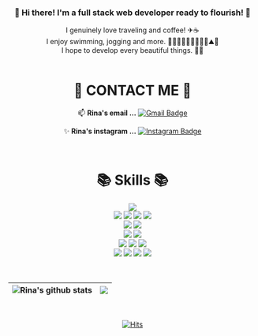 <div align=center>
     <h3>👋 Hi there! I'm a full stack web developer ready to flourish! 🚀 <br /></h3>
      I genuinely love traveling and coffee! ✈☕<br />
      I enjoy swimming, jogging and more. 🏊🏻‍♀️🏃🏻‍♀️🚴🏻‍♀️⛰🙂<br />
      I hope to develop every beautiful things. 💖🍀
</div>

<br />

<div align=center><h1>👀 CONTACT ME 👀</h1></div>

<div align=center>  
     
   📫  **Rina's email ...** [![Gmail Badge](https://img.shields.io/badge/Gmail-d14836?style=flat&logo=Gmail&logoColor=white&link=mailto:justdodo.j@gmail.com)](mailto:justdodo.j@gmail.com)
  
   ✨  **Rina's instagram ...** [![Instagram Badge](http://img.shields.io/badge/-Instagram-black?style=flat&logo=Instagram&link=https://instagram.com/cya_tmrw/)](https://instagram.com/cya_tmrw)
</div>

<br />

<div align=center><h1>📚 Skills 📚</h1></div>

<div align=center> 
  <img src="https://img.shields.io/badge/java-007396?style=for-the-badge&logo=java&logoColor=white"> 
  <br>
  
  <img src="https://img.shields.io/badge/html5-E34F26?style=for-the-badge&logo=html5&logoColor=white"> 
  <img src="https://img.shields.io/badge/css-1572B6?style=for-the-badge&logo=css3&logoColor=white"> 
  <img src="https://img.shields.io/badge/javascript-F7DF1E?style=for-the-badge&logo=javascript&logoColor=black"> 
  <img src="https://img.shields.io/badge/jquery-0769AD?style=for-the-badge&logo=jquery&logoColor=white">
  <br>
  
  <img src="https://img.shields.io/badge/mysql-4479A1?style=for-the-badge&logo=mysql&logoColor=white"> 
  <img src="https://img.shields.io/badge/mariaDB-003545?style=for-the-badge&logo=mariaDB&logoColor=white"> 
  <br>
  
  <img src="https://img.shields.io/badge/spring-6DB33F?style=for-the-badge&logo=spring&logoColor=white">   
  <img src="https://img.shields.io/badge/bootstrap-7952B3?style=for-the-badge&logo=bootstrap&logoColor=white">
  <br>

  <img src="https://img.shields.io/badge/ubuntu-E95420?style=for-the-badge&logo=ubuntu&logoColor=white"> 
  <img src="https://img.shields.io/badge/amazonaws-232F3E?style=for-the-badge&logo=amazonaws&logoColor=white"> 
  <img src="https://img.shields.io/badge/apache tomcat-F8DC75?style=for-the-badge&logo=apachetomcat&logoColor=black">
  <br>
  
  <img src="https://img.shields.io/badge/github-181717?style=for-the-badge&logo=github&logoColor=white">
  <img src="https://img.shields.io/badge/git-F05032?style=for-the-badge&logo=git&logoColor=white">
  <img src="https://img.shields.io/badge/sourcetree-0052CC?style=for-the-badge&logo=sourcetree&logoColor=white">
  <img src="https://img.shields.io/badge/fontawesome-339AF0?style=for-the-badge&logo=fontawesome&logoColor=white">
  <br>
</div>

<br />
<br />

<div align=center>

| <img align="center" src="https://github-readme-stats.vercel.app/api?username=Rina-J&show_icons=true&theme=buefy&hide_border=true" alt="Rina's github stats" /> | <img align="center" src="https://github-readme-stats.vercel.app/api/top-langs/?username=Rina-J&layout=compact&theme=default&hide_border=true" /> |
| ------------- | ------------- |
</div>

<br />

<div align=center>
       
[![Hits](https://hits.seeyoufarm.com/api/count/incr/badge.svg?url=https%3A%2F%2Fgithub.com%2FRina-J&count_bg=%231F0303&title_bg=%23BBB8C6&icon=iconify.svg&icon_color=%23000000&title=hits&edge_flat=false)](https://hits.seeyoufarm.com)    
</div>






<!--
**Rina-J/Rina-J** is a ✨ _special_ ✨ repository because its `README.md` (this file) appears on your GitHub profile.

Here are some ideas to get you started:
<img src="https://img.shields.io/badge/뱃지레이블-배경색?style=뱃지모양&logo=로고&logoColor=로고색상"/>
- 🔭 I’m currently working on ...
- 🌱 I’m currently learning ...
- 👯 I’m looking to collaborate on ...
- 🤔 I’m looking for help with ...
- 💬 Ask me about ...
- 📫 How to reach me: ...
- 😄 Pronouns: ...
- ⚡ Fun fact: ...
-->
